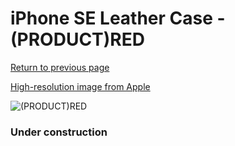 # iPhone SE Leather Case - (PRODUCT)RED

[Return to previous page](/iphone_5s)

[High-resolution image from Apple](https://store.storeimages.cdn-apple.com/8756/as-images.apple.com/is/MNYV2?wid=4500&hei=4500&fmt=png)

<div style="width: 384px"><img src="/everyphone/MNYV2.png" alt="(PRODUCT)RED"></div>

### Under construction
